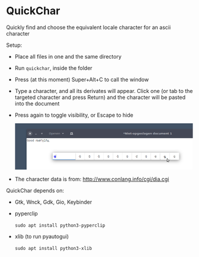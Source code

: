 # QuickChar

Quickly find and choose the equivalent locale character for an ascii character

Setup:

- Place all files in one and the same directory
- Run `quickchar`, inside the folder
- Press (at this moment) Super+Alt+C to call the window
- Type a character, and all its derivates will appear. Click one (or tab to the targeted character and press Return) and the character will be pasted into the document
- Press again to toggle visibility, or Escape to hide


  ![screenshot](https://github.com/UbuntuBudgie/QuickChar/blob/master/screenshot.png)


- The character data is from: http://www.conlang.info/cgi/dia.cgi

QuickChar depends on:

 - Gtk, Wnck, Gdk, Gio, Keybinder

 - pyperclip

   `sudo apt install python3-pyperclip`

 - xlib (to run pyautogui)

   `sudo apt install python3-xlib`
